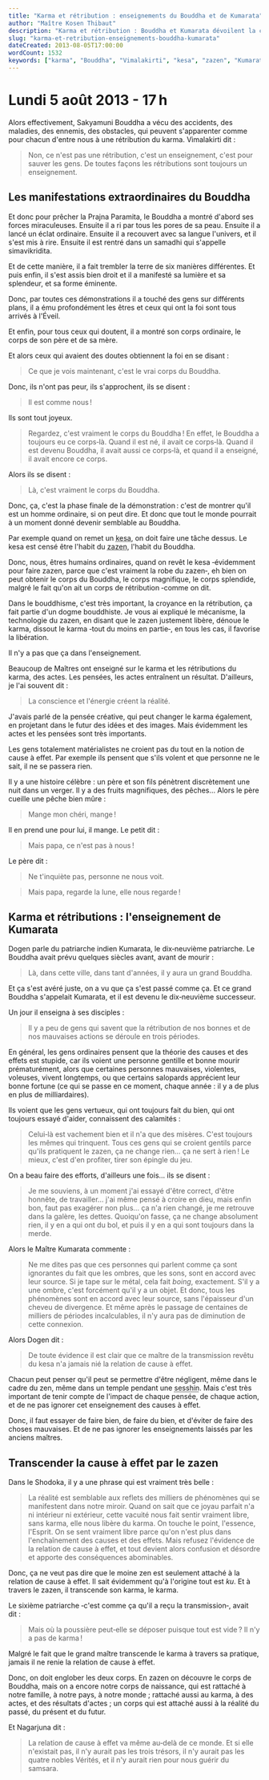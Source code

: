 ```yaml
---
title: "Karma et rétribution : enseignements du Bouddha et de Kumarata"
author: "Maître Kosen Thibaut"
description: "Karma et rétribution : Bouddha et Kumarata dévoilent la cause à effet et la voie du zazen pour libérer le karma."
slug: "karma-et-retribution-enseignements-bouddha-kumarata"
dateCreated: 2013-08-05T17:00:00
wordCount: 1532
keywords: ["karma", "Bouddha", "Vimalakirti", "kesa", "zazen", "Kumarata", "cause à effet", "Shodoka", "Nagarjuna", "Prajna Paramita"]
---
```


# Lundi 5 août 2013 - 17 h

Alors effectivement, Sakyamuni Bouddha a vécu des accidents, des maladies, des ennemis, des obstacles, qui peuvent s'apparenter comme pour chacun d'entre nous à une rétribution du karma. Vimalakirti dit :

> Non, ce n'est pas une rétribution, c'est un enseignement, c'est pour sauver les gens. De toutes façons les rétributions sont toujours un enseignement.

## Les manifestations extraordinaires du Bouddha

Et donc pour prêcher la Prajna Paramita, le Bouddha a montré d'abord ses forces miraculeuses. Ensuite il a ri par tous les pores de sa peau. Ensuite il a lancé un éclat ordinaire. Ensuite il a recouvert avec sa langue l'univers, et il s'est mis à rire. Ensuite il est rentré dans un samadhi qui s'appelle simavikridita.  

Et de cette manière, il a fait trembler la terre de six manières différentes. Et puis enfin, il s'est assis bien droit et il a manifesté sa lumière et sa splendeur, et sa forme éminente.

Donc, par toutes ces démonstrations il a touché des gens sur différents plans, il a ému profondément les êtres et ceux qui ont la foi sont tous arrivés à l'Éveil.

Et enfin, pour tous ceux qui doutent, il a montré son corps ordinaire, le corps de son père et de sa mère.

Et alors ceux qui avaient des doutes obtiennent la foi en se disant :

> Ce que je vois maintenant, c'est le vrai corps du Bouddha.

Donc, ils n'ont pas peur, ils s'approchent, ils se disent :

> Il est comme nous !

Ils sont tout joyeux.  

> Regardez, c'est vraiment le corps du Bouddha ! En effet, le Bouddha a toujours eu ce corps‑là. Quand il est né, il avait ce corps‑là. Quand il est devenu Bouddha, il avait aussi ce corps‑là, et quand il a enseigné, il avait encore ce corps.

Alors ils se disent :

> Là, c'est vraiment le corps du Bouddha.

Donc, ça, c'est la phase finale de la démonstration : c'est de montrer qu'il est un homme ordinaire, si on peut dire. Et donc que tout le monde pourrait à un moment donné devenir semblable au Bouddha.

Par exemple quand on remet un <abbr title="Robe des nonnes et moines zen.">kesa</abbr>, on doit faire une tâche dessus. Le kesa est censé être l'habit du <abbr title="Méditation assise.">zazen</abbr>, l'habit du Bouddha.

Donc, nous, êtres humains ordinaires, quand on revêt le kesa ‑évidemment pour faire zazen, parce que c'est vraiment la robe du zazen‑, eh bien on peut obtenir le corps du Bouddha, le corps magnifique, le corps splendide, malgré le fait qu'on ait un corps de rétribution ‑comme on dit.

Dans le bouddhisme, c'est très important, la croyance en la rétribution, ça fait partie d'un dogme bouddhiste. Je vous ai expliqué le mécanisme, la technologie du zazen, en disant que le zazen justement libère, dénoue le karma, dissout le karma ‑tout du moins en partie‑, en tous les cas, il favorise la libération.

Il n'y a pas que ça dans l'enseignement.

Beaucoup de Maîtres ont enseigné sur le karma et les rétributions du karma, des actes. Les pensées, les actes entraînent un résultat. D'ailleurs, je l'ai souvent dit :

> La conscience et l'énergie créent la réalité.

J'avais parlé de la pensée créative, qui peut changer le karma également, en projetant dans le futur des idées et des images. Mais évidemment les actes et les pensées sont très importants.

Les gens totalement matérialistes ne croient pas du tout en la notion de cause à effet. Par exemple ils pensent que s'ils volent et que personne ne le sait, il ne se passera rien.

Il y a une histoire célèbre : un père et son fils pénètrent discrètement une nuit dans un verger. Il y a des fruits magnifiques, des pêches… Alors le père cueille une pêche bien mûre :

> Mange mon chéri, mange !

Il en prend une pour lui, il mange. Le petit dit :

> Mais papa, ce n'est pas à nous !

Le père dit :

> Ne t'inquiète pas, personne ne nous voit.

> Mais papa, regarde la lune, elle nous regarde !

## Karma et rétributions : l'enseignement de Kumarata

Dogen parle du patriarche indien Kumarata, le dix‑neuvième patriarche. Le Bouddha avait prévu quelques siècles avant, avant de mourir :

> Là, dans cette ville, dans tant d'années, il y aura un grand Bouddha.

Et ça s'est avéré juste, on a vu que ça s'est passé comme ça. Et ce grand Bouddha s'appelait Kumarata, et il est devenu le dix‑neuvième successeur.

Un jour il enseigna à ses disciples :

> Il y a peu de gens qui savent que la rétribution de nos bonnes et de nos mauvaises actions se déroule en trois périodes.

En général, les gens ordinaires pensent que la théorie des causes et des effets est stupide, car ils voient une personne gentille et bonne mourir prématurément, alors que certaines personnes mauvaises, violentes, voleuses, vivent longtemps, ou que certains salopards apprécient leur bonne fortune (ce qui se passe en ce moment, chaque année : il y a de plus en plus de milliardaires).

Ils voient que les gens vertueux, qui ont toujours fait du bien, qui ont toujours essayé d'aider, connaissent des calamités :

> Celui‑là est vachement bien et il n'a que des misères. C'est toujours les mêmes qui trinquent. Tous ces gens qui se croient gentils parce qu'ils pratiquent le zazen, ça ne change rien… ça ne sert à rien ! Le mieux, c'est d'en profiter, tirer son épingle du jeu.

On a beau faire des efforts, d'ailleurs une fois… ils se disent :

> Je me souviens, à un moment j'ai essayé d'être correct, d'être honnête, de travailler… j'ai même pensé à croire en dieu, mais enfin bon, faut pas exagérer non plus… ça n'a rien changé, je me retrouve dans la galère, les dettes. Quoiqu'on fasse, ça ne change absolument rien, il y en a qui ont du bol, et puis il y en a qui sont toujours dans la merde.

Alors le Maître Kumarata commente :

> Ne me dites pas que ces personnes qui parlent comme ça sont ignorantes du fait que les ombres, que les sons, sont en accord avec leur source. Si je tape sur le métal, cela fait *boing*, exactement. S'il y a une ombre, c'est forcément qu'il y a un objet. Et donc, tous les phénomènes sont en accord avec leur source, sans l'épaisseur d'un cheveu de divergence. Et même après le passage de centaines de milliers de périodes incalculables, il n'y aura pas de diminution de cette connexion.

Alors Dogen dit :

> De toute évidence il est clair que ce maître de la transmission revêtu du kesa n'a jamais nié la relation de cause à effet.

Chacun peut penser qu'il peut se permettre d'être négligent, même dans le cadre du zen, même dans un temple pendant une <abbr title="Littéralement : toucher l'esprit. Période de pratique intensive de zazen.">sesshin</abbr>. Mais c'est très important de tenir compte de l'impact de chaque pensée, de chaque action, et de ne pas ignorer cet enseignement des causes à effet.

Donc, il faut essayer de faire bien, de faire du bien, et d'éviter de faire des choses mauvaises. Et de ne pas ignorer les enseignements laissés par les anciens maîtres.

## Transcender la cause à effet par le zazen

Dans le Shodoka, il y a une phrase qui est vraiment très belle :

> La réalité est semblable aux reflets des milliers de phénomènes qui se manifestent dans notre miroir. Quand on sait que ce joyau parfait n'a ni intérieur ni extérieur, cette vacuité nous fait sentir vraiment libre, sans karma, elle nous libère du karma. On touche le point, l'essence, l'Esprit. On se sent vraiment libre parce qu'on n'est plus dans l'enchaînement des causes et des effets. Mais refusez l'évidence de la relation de cause à effet, et tout devient alors confusion et désordre et apporte des conséquences abominables.

Donc, ça ne veut pas dire que le moine zen est seulement attaché à la relation de cause à effet. Il sait évidemment qu'à l'origine tout est *ku*. Et à travers le zazen, il transcende son karma, le karma.

Le sixième patriarche ‑c'est comme ça qu'il a reçu la transmission‑, avait dit :

> Mais où la poussière peut‑elle se déposer puisque tout est vide ? Il n'y a pas de karma !

Malgré le fait que le grand maître transcende le karma à travers sa pratique, jamais il ne renie la relation de cause à effet.

Donc, on doit englober les deux corps. En zazen on découvre le corps de Bouddha, mais on a encore notre corps de naissance, qui est rattaché à notre famille, à notre pays, à notre monde ; rattaché aussi au karma, à des actes, et des résultats d'actes ; un corps qui est attaché aussi à la réalité du passé, du présent et du futur.

Et Nagarjuna dit :

> La relation de cause à effet va même au‑delà de ce monde. Et si elle n'existait pas, il n'y aurait pas les trois trésors, il n'y aurait pas les quatre nobles Vérités, et il n'y aurait rien pour nous guérir du samsara.
